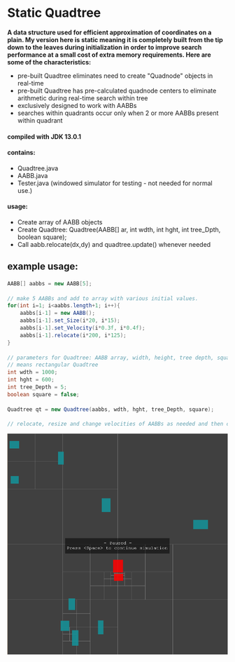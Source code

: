 # Static Quadtree

<b>A data structure used for efficient approximation of coordinates on a plain. My version here is static meaning it is completely built from the tip down to the leaves during initialization in order to improve search performance at a small cost of extra memory requirements. Here are some of the characteristics:</b>
- pre-built Quadtree eliminates need to create "Quadnode" objects in real-time
- pre-built Quadtree has pre-calculated quadnode centers to eliminate arithmetic during real-time search within tree
- exclusively designed to work with AABBs
- searches within quadrants occur only when 2 or more AABBs present within quadrant

#### compiled with JDK 13.0.1

#### contains: 
- Quadtree.java
- AABB.java
- Tester.java (windowed simulator for testing - not needed for normal use.)

#### usage:
- Create array of AABB objects
- Create Quadtree: Quadtree(AABB[] ar, int wdth, int hght, int tree_Dpth, boolean square);
- Call aabb.relocate(dx,dy) and quadtree.update() whenever needed

## example usage:
```java
AABB[] aabbs = new AABB[5];

// make 5 AABBs and add to array with various initial values.
for(int i=1; i<aabbs.length+1; i++){
    aabbs[i-1] = new AABB();
    aabbs[i-1].set_Size(i*20, i*15);
    aabbs[i-1].set_Velocity(i*0.3f, i*0.4f);
    aabbs[i-1].relocate(i*200, i*125);
}

// parameters for Quadtree: AABB array, width, height, tree depth, square = false 
// means rectangular Quadtree
int wdth = 1000;
int hght = 600;
int tree_Depth = 5;
boolean square = false;

Quadtree qt = new Quadtree(aabbs, wdth, hght, tree_Depth, square);

// relocate, resize and change velocities of AABBs as needed and then call qt.update();
```
![Qt simulator](https://github.com/The-AJF/Images/blob/master/qt.png)
